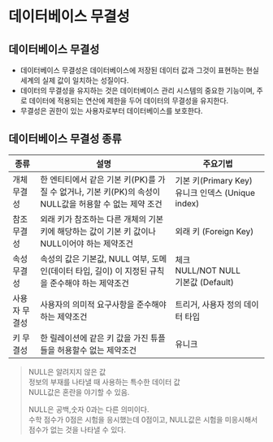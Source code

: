 # 데이터베이스 무결성
## 데이터베이스 무결성
* 데이터베이스 무결성은 데이터베이스에 저장된 데이터 값과 그것이 표현하는 현실 세계의 실제 값이 일치하는 성질이다.
* 데이터의 무결성을 유지하는 것은 데이터베이스 관리 시스템의 중요한 기능이며, 주로 데이터에 적용되는 연산에 제한을 두어 데이터의 무결성을 유지한다.
* 무결성은 권한이 있는 사용자로부터 데이터베이스를 보호한다.

## 데이터베이스 무결성 종류

|종류|설명|주요기법|
|--|--|--|
|개체 무결성 | 한 엔티티에서 같은 기본 키(PK)를 가질 수 없거나, 기본 키(PK)의 속성이 NULL값을 허용할 수 없는 제약 조건 | 기본 키(Primary Key) 유니크 인덱스 (Unique index)|
| 참조 무결성 | 외래 키가 참조하는 다른 개체의 기본 키에 해당하는 값이 기본 키 값이나 NULL이어야 하는 제약조건 | 외래 키 (Foreign Key)|
|속성 무결성 | 속성의 값은 기본값, NULL 여부, 도메인(데이터 타입, 길이) 이 지정된 규칙을 준수해야 하는 제약조건| 체크<br>NULL/NOT NULL<br> 기본값 (Default)|
| 사용자 무결성 | 사용자의 의미적 요구사항을 준수해야 하는 제약조건 | 트리거, 사용자 정의 데이터 타입|
| 키 무결성 | 한 릴레이션에 같은 키 값을 가진 튜플들을 허용할수 없는 제약조건 | 유니크 |

>NULL은 알려지지 않은 값<br> 정보의 부재를 나타낼 때 사용하는 특수한 데이터 값<br> NULL값은 혼란을 야기할 수 있음.
> 
> NULL은 공백,숫자 0과는 다른 의미이다.
> <br> 수학 점수가 0점은 시험을 응시했는데 0점이고, NULL값은 시험을 미응시해서 점수가 없는 것을 나타낼 수 있다.
